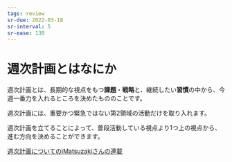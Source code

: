 ```yaml
---
tags: review
sr-due: 2022-03-18
sr-interval: 5
sr-ease: 130
---
```


# 週次計画とはなにか

週次計画とは、長期的な視点をもつ**課題**・**戦略**と、継続したい**習慣**の中から、今週一番力を入れるところを決めたもののことです。

週次計画には、重要かつ緊急ではない第2領域の活動だけを取り入れます。

週次計画を立てることによって、普段活動している視点より1つ上の視点から、進む方向を決めることができます。

[週次計画についてのjMatsuzakiさんの連載](週次計画についてのjMatsuzakiさんの連載.md)